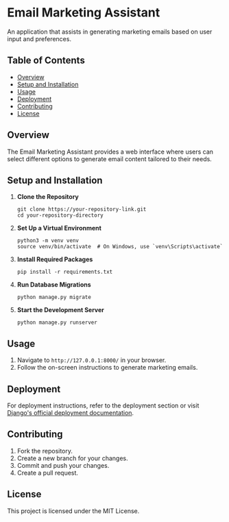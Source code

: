 <h1>Email Marketing Assistant</h1>
<p>An application that assists in generating marketing emails based on user input and preferences.</p>
<h2>Table of Contents</h2>
<ul>
<li><a href="#overview">Overview</a></li>
<li><a href="#setup-and-installation">Setup and Installation</a></li>
<li><a href="#usage">Usage</a></li>
<li><a href="#deployment">Deployment</a></li>
<li><a href="#contributing">Contributing</a></li>
<li><a href="#license">License</a></li>
</ul>
<h2>Overview</h2>
<p>The Email Marketing Assistant provides a web interface where users can select different options to generate email content tailored to their needs.</p>
<h2>Setup and Installation</h2>
<ol>
<li>
<p><strong>Clone the Repository</strong></p>
<pre dir="ltr" class="w-full"><div class="bg-black mb-4 rounded-md"><div class="p-4 overflow-y-auto"><code class="!whitespace-pre hljs language-bash">git <span class="hljs-built_in">clone</span> https://your-repository-link.git
<span class="hljs-built_in">cd</span> your-repository-directory
</code></div></div></pre>
</li>
<li>
<p><strong>Set Up a Virtual Environment</strong></p>
<pre dir="ltr" class="w-full"><div class="bg-black mb-4 rounded-md"><div class="p-4 overflow-y-auto"><code class="!whitespace-pre hljs language-bash">python3 -m venv venv
<span class="hljs-built_in">source</span> venv/bin/activate  <span class="hljs-comment"># On Windows, use `venv\Scripts\activate`</span>
</code></div></div></pre>
</li>
<li>
<p><strong>Install Required Packages</strong></p>
<pre dir="ltr" class="w-full"><div class="bg-black mb-4 rounded-md"><div class="p-4 overflow-y-auto"><code class="!whitespace-pre hljs language-undefined">pip install -r requirements.txt
</code></div></div></pre>
</li>
<li>
<p><strong>Run Database Migrations</strong></p>
<pre dir="ltr" class="w-full"><div class="bg-black mb-4 rounded-md"><div class="p-4 overflow-y-auto"><code class="!whitespace-pre hljs language-undefined">python manage.py migrate
</code></div></div></pre>
</li>
<li>
<p><strong>Start the Development Server</strong></p>
<pre dir="ltr" class="w-full"><div class="bg-black mb-4 rounded-md"><div class="p-4 overflow-y-auto"><code class="!whitespace-pre hljs language-undefined">python manage.py runserver
</code></div></div></pre>
</li>
</ol>
<h2>Usage</h2>
<ol>
<li>Navigate to <code>http://127.0.0.1:8000/</code> in your browser.</li>
<li>Follow the on-screen instructions to generate marketing emails.</li>
</ol>
<h2>Deployment</h2>
<p>For deployment instructions, refer to the deployment section or visit <a href="https://docs.djangoproject.com/en/3.2/howto/deployment/">Django's official deployment documentation</a>.</p>
<h2>Contributing</h2>
<ol>
<li>Fork the repository.</li>
<li>Create a new branch for your changes.</li>
<li>Commit and push your changes.</li>
<li>Create a pull request.</li>
</ol>
<h2>License</h2>
<p>This project is licensed under the MIT License.</p>

